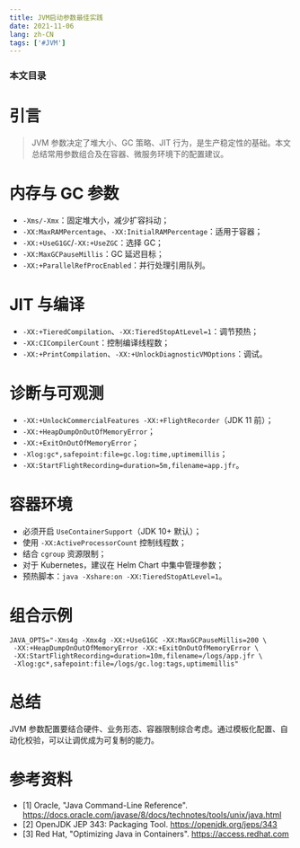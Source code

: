 ```yaml
---
title: JVM启动参数最佳实践
date: 2021-11-06
lang: zh-CN
tags: ['#JVM']
---
```


### 本文目录
<!-- toc -->

# 引言
> JVM 参数决定了堆大小、GC 策略、JIT 行为，是生产稳定性的基础。本文总结常用参数组合及在容器、微服务环境下的配置建议。

# 内存与 GC 参数
- `-Xms/-Xmx`：固定堆大小，减少扩容抖动；
- `-XX:MaxRAMPercentage`、`-XX:InitialRAMPercentage`：适用于容器；
- `-XX:+UseG1GC`/`-XX:+UseZGC`：选择 GC；
- `-XX:MaxGCPauseMillis`：GC 延迟目标；
- `-XX:+ParallelRefProcEnabled`：并行处理引用队列。

# JIT 与编译
- `-XX:+TieredCompilation`、`-XX:TieredStopAtLevel=1`：调节预热；
- `-XX:CICompilerCount`：控制编译线程数；
- `-XX:+PrintCompilation`、`-XX:+UnlockDiagnosticVMOptions`：调试。

# 诊断与可观测
- `-XX:+UnlockCommercialFeatures -XX:+FlightRecorder`（JDK 11 前）；
- `-XX:+HeapDumpOnOutOfMemoryError`；
- `-XX:+ExitOnOutOfMemoryError`；
- `-Xlog:gc*,safepoint:file=gc.log:time,uptimemillis`；
- `-XX:StartFlightRecording=duration=5m,filename=app.jfr`。

# 容器环境
- 必须开启 `UseContainerSupport`（JDK 10+ 默认）；
- 使用 `-XX:ActiveProcessorCount` 控制线程数；
- 结合 `cgroup` 资源限制；
- 对于 Kubernetes，建议在 Helm Chart 中集中管理参数；
- 预热脚本：`java -Xshare:on -XX:TieredStopAtLevel=1`。

# 组合示例
```
JAVA_OPTS="-Xms4g -Xmx4g -XX:+UseG1GC -XX:MaxGCPauseMillis=200 \
 -XX:+HeapDumpOnOutOfMemoryError -XX:+ExitOnOutOfMemoryError \
 -XX:StartFlightRecording=duration=10m,filename=/logs/app.jfr \
 -Xlog:gc*,safepoint:file=/logs/gc.log:tags,uptimemillis"
```

# 总结
JVM 参数配置要结合硬件、业务形态、容器限制综合考虑。通过模板化配置、自动化校验，可以让调优成为可复制的能力。

# 参考资料
- [1] Oracle, "Java Command-Line Reference". https://docs.oracle.com/javase/8/docs/technotes/tools/unix/java.html
- [2] OpenJDK JEP 343: Packaging Tool. https://openjdk.org/jeps/343
- [3] Red Hat, "Optimizing Java in Containers". https://access.redhat.com
